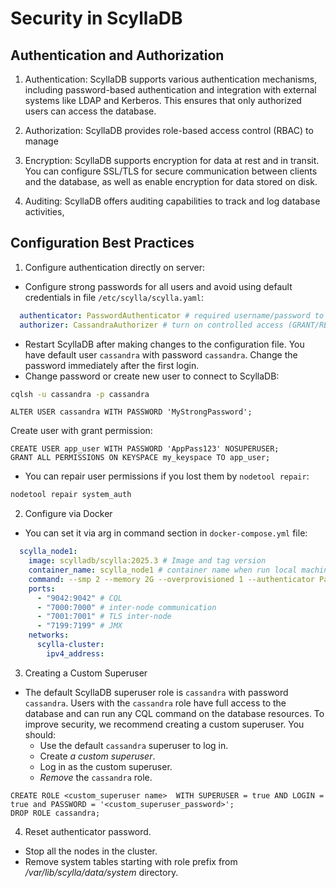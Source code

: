 # Security in ScyllaDB

## Authentication and Authorization

1. Authentication: ScyllaDB supports various authentication mechanisms, including password-based authentication and integration with external systems like LDAP and Kerberos. This ensures that only authorized users can access the database.

2. Authorization: ScyllaDB provides role-based access control (RBAC) to manage

3. Encryption: ScyllaDB supports encryption for data at rest and in transit. You can configure SSL/TLS for secure communication between clients and the database, as well as enable encryption for data stored on disk.

4. Auditing: ScyllaDB offers auditing capabilities to track and log database activities,

## Configuration Best Practices

1. Configure authentication directly on server:

- Configure strong passwords for all users and avoid using default credentials in file `/etc/scylla/scylla.yaml`:

```yaml
  authenticator: PasswordAuthenticator # required username/password to connect
  authorizer: CassandraAuthorizer # turn on controlled access (GRANT/REVOKE)
```

- Restart ScyllaDB after making changes to the configuration file. You have default user `cassandra` with password `cassandra`. Change the password immediately after the first login.
- Change password or create new user to connect to ScyllaDB:

```bash
cqlsh -u cassandra -p cassandra
```

```cql
ALTER USER cassandra WITH PASSWORD 'MyStrongPassword';
```

Create user with grant permission:

```cql
CREATE USER app_user WITH PASSWORD 'AppPass123' NOSUPERUSER;
GRANT ALL PERMISSIONS ON KEYSPACE my_keyspace TO app_user;
```

- You can repair user permissions if you lost them by `nodetool repair`:

```bash
nodetool repair system_auth
```

2. Configure via Docker

- You can set it via arg in command section in `docker-compose.yml` file:

```yaml
  scylla_node1:
    image: scylladb/scylla:2025.3 # Image and tag version
    container_name: scylla_node1 # container name when run local machine
    command: --smp 2 --memory 2G --overprovisioned 1 --authenticator PasswordAuthenticator --authorizer CassandraAuthorizer # authentication and authorization
    ports:
      - "9042:9042" # CQL
      - "7000:7000" # inter-node communication
      - "7001:7001" # TLS inter-node
      - "7199:7199" # JMX
    networks:
      scylla-cluster:
        ipv4_address:
```

3. Creating a Custom Superuser

- The default ScyllaDB superuser role is `cassandra` with password `cassandra`. Users with the `cassandra` role have full access to the database and can run any CQL command on the database resources.
To improve security, we recommend creating a custom superuser. You should:
  - Use the default `cassandra` superuser to log in.
  - Create *a custom superuser*.
  - Log in as the custom superuser.
  - *Remove* the `cassandra` role.

```cql
CREATE ROLE <custom_superuser name>  WITH SUPERUSER = true AND LOGIN = true and PASSWORD = '<custom_superuser_password>';
DROP ROLE cassandra;
```

4. Reset authenticator password.

- Stop all the nodes in the cluster.
- Remove system tables starting with role prefix from */var/lib/scylla/data/system* directory.
